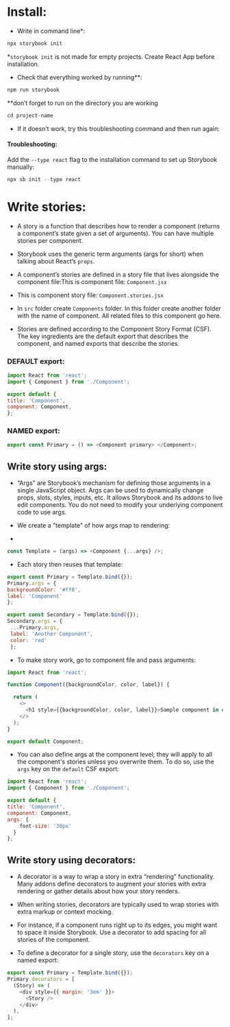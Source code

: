 # Install:

 - Write in command line*:

```javascript
npx storybook init
```

*```storybook init``` is not made for empty projects. Create React App before installation.

- Check that everything worked by running**:

```javascript
npm run storybook
```

**don’t forget to run on the directory you are working 

```javascript
cd project-name
```

- If it doesn’t work, try this troubleshooting command and then run again:

#### Troubleshooting:

Add the ```--type react``` flag to the installation command to set up Storybook manually:

```javascript
npx sb init --type react
```

# Write stories:

- A story is a function that describes how to render a component (returns a component’s state given a set of arguments). You can have multiple stories per component.

- Storybook uses the generic term arguments (args for short) when talking about React’s ```props```.

- A component’s stories are defined in a story file that lives alongside the component file:This is component file: ```Component.jsx```

- This is component story file: ```Component.stories.jsx```

- In ```src``` folder create ```Components``` folder. In this folder create another folder with the name of component. All related files to this component go here.

- Stories are defined according to the Component Story Format (CSF). The key ingredients are the default export that describes the component, and named exports that describe the stories.

### DEFAULT export:
```javascript
import React from 'react'; 
import { Component } from './Component'; 

export default { 
title: 'Component', 
component: Component, 
};
```
### NAMED export:
```javascript
export const Primary = () => <Component primary> </Component>;
```

## Write story using args:

- “Args” are Storybook’s mechanism for defining those arguments in a single JavaScript object. Args can be used to dynamically change props, slots, styles, inputs, etc. It allows Storybook and its addons to live edit components. You do not need to modify your underlying component code to use args.

- We create a "template" of how args map to rendering:
- 
```javascript
const Template = (args) => <Component {...args} />;
```

- Each story then reuses that template:

```javascript
export const Primary = Template.bind({});
Primary.args = { 
backgroundColor: '#ff0', 
label: 'Component' 
};

export const Secondary = Template.bind({});
Secondary.args = {
 ...Primary.args, 
 label: 'Another Component',
 color: 'red'
 };
```
- To make story work, go to component file and pass arguments:

```javascript
import React from 'react';

function Component({backgroundColor, color, label}) {

  return (
    <>
      <h1 style={{backgroundColor, color, label}}>Sample component in community blog</h1>
    </>
  );
}

export default Component;
```

- You can also define args at the component level; they will apply to all the component's stories unless you overwrite them. To do so, use the ```args``` key on the ```default``` CSF export:

```javascript
import React from 'react'; 
import { Component } from './Component'; 

export default { 
title: 'Component', 
component: Component, 
args: {
    font-size: '30px'
  }
};
```

## Write story using decorators:

- A decorator is a way to wrap a story in extra “rendering” functionality. Many addons define decorators to augment your stories with extra rendering or gather details about how your story renders.

- When writing stories, decorators are typically used to wrap stories with extra markup or context mocking.

- For instance, if a component runs right up to its edges, you might want to space it inside Storybook. Use a decorator to add spacing for all stories of the component.

- To define a decorator for a single story, use the ```decorators``` key on a named export:

```javascript
export const Primary = Template.bind({});
Primary.decorators = [
  (Story) => (
    <div style={{ margin: '3em' }}>
      <Story />
    </div>
  ),
];
```